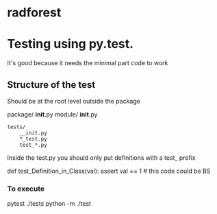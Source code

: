 # radforest

# Testing using py.test. 
It's good because it needs the minimal part code to work

## Structure of the test 

Should be at the root level outside the package

package/
    __init__.py
    module/
        __init__.py

    tests/
        __init.py
        *_test.py
        test_*.py

Inside the test.py you should only put definitions with a test_ prefix

def test_Definition_in_Class(val):
    assert val == 1 # this code could be BS

### To execute

pytest ./tests
python -m ./test
